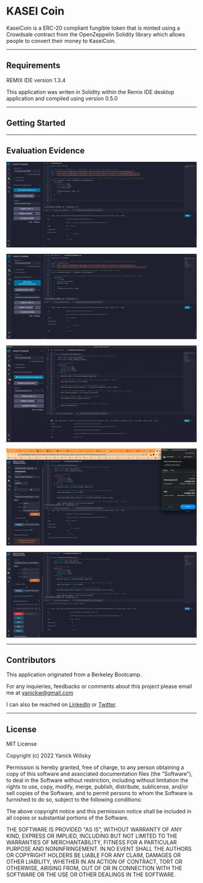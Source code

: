 # KASEI Coin

KaseiCoin is a ERC-20 compliant fungible token that is minted using a Crowdsale contract from the OpenZeppelin Solidity library which allows people to convert their money to KaseiCoin.

---

## Requirements

REMIX IDE version 1.3.4

This application was writen in Solidity within the Remix IDE desktop application and compiled using version 0.5.0

---

## Getting Started

---

## Evaluation Evidence

![setAccount](./Evaluation_Evidence/01_KaseiCoin_Compiled.png)

![setAccount](./Evaluation_Evidence/02_KaseiCoinCrowdsale_Compiled.png)

![setAccount](./Evaluation_Evidence/03_KaseiCoinCrowdsaleDeployer_Compiled.png)

![setAccount](./Evaluation_Evidence/04_KaseiCoin_CrowdsaleDeployer_Deploy.png)

![setAccount](./Evaluation_Evidence/05_KaseiCoin_Crowdsale_Deploy.png)


---

## Contributors

This application originated from a Berkeley Bootcamp.

For any inquieries, feedbacks or comments about this project please email me at  [yanickw@gmail.com](mailto:yanickw@gmail.com)

I can also be reached on  [LinkedIn](https://www.linkedin.com/in/yanickwilisky/)  or  [Twitter](https://twitter.com/yanickwilisky).

---

## License

MIT License

Copyright (c) 2022 Yanick Wilisky

Permission is hereby granted, free of charge, to any person obtaining a copy of this software and associated documentation files (the "Software"), to deal in the Software without restriction, including without limitation the rights to use, copy, modify, merge, publish, distribute, sublicense, and/or sell copies of the Software, and to permit persons to whom the Software is furnished to do so, subject to the following conditions:

The above copyright notice and this permission notice shall be included in all copies or substantial portions of the Software.

THE SOFTWARE IS PROVIDED "AS IS", WITHOUT WARRANTY OF ANY KIND, EXPRESS OR IMPLIED, INCLUDING BUT NOT LIMITED TO THE WARRANTIES OF MERCHANTABILITY, FITNESS FOR A PARTICULAR PURPOSE AND NONINFRINGEMENT. IN NO EVENT SHALL THE AUTHORS OR COPYRIGHT HOLDERS BE LIABLE FOR ANY CLAIM, DAMAGES OR OTHER LIABILITY, WHETHER IN AN ACTION OF CONTRACT, TORT OR OTHERWISE, ARISING FROM, OUT OF OR IN CONNECTION WITH THE SOFTWARE OR THE USE OR OTHER DEALINGS IN THE SOFTWARE.